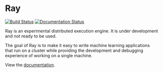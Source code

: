 # Ray

[![Build Status](https://travis-ci.org/ray-project/ray.svg?branch=master)](https://travis-ci.org/ray-project/ray)
[![Documentation Status](https://readthedocs.org/projects/ray/badge/?version=latest)](http://ray.readthedocs.io/en/latest/?badge=latest)

Ray is an experimental distributed execution engine. It is under development and
not ready to be used.

The goal of Ray is to make it easy to write machine learning applications that
run on a cluster while providing the development and debugging experience of
working on a single machine.

View the [documentation](http://ray.readthedocs.io/en/latest/index.html).
